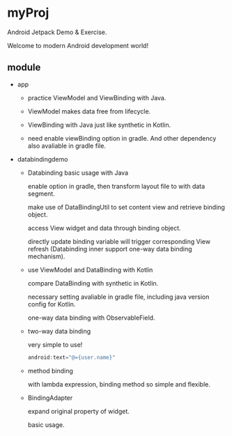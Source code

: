 # myProj
Android Jetpack Demo &amp; Exercise.

Welcome to modern Android development world!

## module

- app

  - practice ViewModel and ViewBinding with Java.
  
  - ViewModel makes data free from lifecycle.
  
  - ViewBinding with Java just like synthetic in Kotlin.
  
  - need enable viewBinding option in gradle. And other dependency also avaliable in gradle file.

- databindingdemo

  - Databinding basic usage with Java
  
      enable option in gradle, then transform layout file to with data segment.
      
      make use of DataBindingUtil to set content view and retrieve binding object.
      
      access View widget and data through binding object.
      
      directly update binding variable will trigger corresponding View refresh (Databinding inner support one-way data binding mechanism).

  - use ViewModel and DataBinding with Kotlin
  
      compare DataBinding with synthetic in Kotlin.
      
      necessary setting avaliable in gradle file, including java version config for Kotlin.
      
      one-way data binding with ObservableField.
  
  - two-way data binding
  
      very simple to use!
      
      ``` java
      android:text="@={user.name}"
      ```
  
  - method binding
  
      with lambda expression, binding method so simple and flexible.
  
  - BindingAdapter
  
      expand original property of widget.
      
      basic usage.
